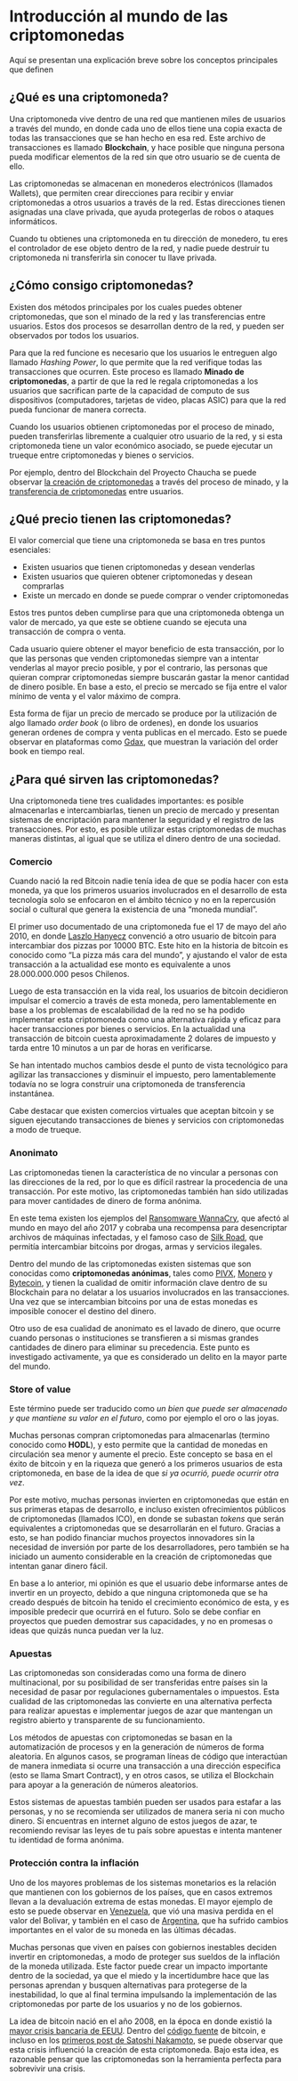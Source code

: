 # Introducción al mundo de las criptomonedas

Aquí se presentan una explicación breve sobre los conceptos principales que definen 

## ¿Qué es una criptomoneda?
 
Una criptomoneda vive dentro de una red que mantienen miles de usuarios a través del mundo, en donde cada uno de ellos tiene una copia exacta de todas las transacciones que se han hecho en esa red. Este archivo de transacciones es llamado **Blockchain**, y hace posible que ninguna persona pueda modificar elementos de la red sin que otro usuario se de cuenta de ello.

Las criptomonedas se almacenan en monederos electrónicos (llamados Wallets), que permiten crear direcciones para recibir y enviar criptomonedas a otros usuarios a través de la red. Estas direcciones tienen asignadas una clave privada, que ayuda protegerlas de robos o ataques informáticos.

Cuando tu obtienes una criptomoneda en tu dirección de monedero, tu eres el controlador de ese objeto dentro de la red, y nadie puede destruir tu criptomoneda ni transferirla sin conocer tu llave privada.

## ¿Cómo consigo criptomonedas?

Existen dos métodos principales por los cuales puedes obtener criptomonedas, que son el minado de la red y las transferencias entre usuarios. Estos dos procesos se desarrollan dentro de la red, y pueden ser observados por todos los usuarios.

Para que la red funcione es necesario que los usuarios le entreguen algo llamado *Hashing Power*, lo que permite que la red verifique todas las transacciones que ocurren. Este proceso es llamado **Minado de criptomonedas**, a partir de que la red le regala criptomonedas a los usuarios que sacrifican parte de la capacidad de computo de sus dispositivos (computadores, tarjetas de video, placas ASIC) para que la red pueda funcionar de manera correcta.

Cuando los usuarios obtienen criptomonedas por el proceso de minado, pueden transferirlas libremente a cualquier otro usuario de la red, y si esta criptomoneda tiene un valor económico asociado, se puede ejecutar un trueque entre criptomonedas y bienes o servicios.

Por ejemplo, dentro del Blockchain del Proyecto Chaucha se puede observar [la creación de criptomonedas](http://explorer.chaucha.cl/tx/fc3a023cde55d073fdb65322d36090d4b5c7806520c9a436adcc49ed07d797ef) a través del proceso de minado, y la [transferencia de criptomonedas](http://explorer.chaucha.cl/tx/c60440e22dd77583fc484382a21e60284a36cf8885212e150f6073a7602dc46f) entre usuarios.
## ¿Qué precio tienen las criptomonedas?

El valor comercial que tiene una criptomoneda se basa en tres puntos esenciales:

* Existen usuarios que tienen criptomonedas y desean venderlas
* Existen usuarios que quieren obtener criptomonedas y desean comprarlas
* Existe un mercado en donde se puede comprar o vender criptomonedas

Estos tres puntos deben cumplirse para que una criptomoneda obtenga un valor de mercado, ya que este se obtiene cuando se ejecuta una transacción de compra o venta. 

Cada usuario quiere obtener el mayor beneficio de esta transacción, por lo que las personas que venden criptomonedas siempre van a intentar venderlas al mayor precio posible, y por el contrario, las personas que quieran comprar criptomonedas siempre buscarán gastar la menor cantidad de dinero posible. En base a esto, el precio se mercado se fija entre el valor mínimo de venta y el valor máximo de compra.

Esta forma de fijar un precio de mercado se produce por la utilización de algo llamado *order book* (o libro de ordenes), en donde los usuarios generan ordenes de compra y venta publicas en el mercado. Esto se puede observar en plataformas como [Gdax](https://www.gdax.com/trade/ETH-USD), que muestran la variación del order book en tiempo real.

## ¿Para qué sirven las criptomonedas?

Una criptomoneda tiene tres cualidades importantes: es posible almacenarlas e intercambiarlas, tienen un precio de mercado y presentan sistemas de encriptación para mantener la seguridad y el registro de las transacciones. Por esto, es posible utilizar estas criptomonedas de muchas maneras distintas, al igual que se utiliza el dinero dentro de una sociedad.

### Comercio

Cuando nació la red Bitcoin nadie tenía idea de que se podía hacer con esta moneda, ya que los primeros usuarios involucrados en el desarrollo de esta tecnología solo se enfocaron en el ámbito técnico y no en la repercusión social o cultural que genera la existencia de una “moneda mundial”.

El primer uso documentado de una criptomoneda fue el 17 de mayo del año 2010, en donde [Laszlo Hanyecz](https://en.bitcoin.it/wiki/Laszlo_Hanyecz) convenció a otro usuario de bitcoin para intercambiar dos pizzas por 10000 BTC. Este hito en la historia de bitcoin es conocido como “La pizza más cara del mundo”, y ajustando el valor de esta transacción a la actualidad ese monto es equivalente a unos 28.000.000.000 pesos Chilenos.

Luego de esta transacción en la vida real, los usuarios de bitcoin decidieron impulsar el comercio a través de esta moneda, pero lamentablemente en base a los problemas de escalabilidad de la red no se ha podido implementar esta criptomoneda como una alternativa rápida y eficaz para hacer transacciones por bienes o servicios. En la actualidad una transacción de bitcoin cuesta aproximadamente 2 dolares de impuesto y tarda entre 10 minutos a un par de horas en verificarse.

Se han intentado muchos cambios desde el punto de vista tecnológico para agilizar las transacciones y disminuir el impuesto, pero lamentablemente todavía no se logra construir una criptomoneda de transferencia instantánea.

Cabe destacar que existen comercios virtuales que aceptan bitcoin y se siguen ejecutando transacciones de bienes y servicios con criptomonedas a modo de trueque.

### Anonimato

Las criptomonedas tienen la característica de no vincular a personas con las direcciones de la red, por lo que es difícil rastrear la procedencia de una transacción. Por este motivo, las criptomonedas también han sido utilizadas para mover cantidades de dinero de forma anónima. 

En este tema existen los ejemplos del [Ransomware WannaCry](https://en.wikipedia.org/wiki/WannaCry_ransomware_attack), que afectó al mundo en mayo del año 2017 y cobraba una recompensa para desencriptar archivos de máquinas infectadas, y el famoso caso de [Silk Road](https://en.wikipedia.org/wiki/Silk_Road_(marketplace)), que permitía intercambiar bitcoins por drogas, armas y servicios ilegales.

Dentro del mundo de las criptomonedas existen sistemas que son conocidas como **criptomonedas anónimas**, tales como [PIVX](https://pivx.org/), [Monero](https://getmonero.org/) y [Bytecoin](https://bytecoin.org/), y tienen la cualidad de omitir información clave dentro de su Blockchain para no delatar a los usuarios involucrados en las transacciones. Una vez que se intercambian bitcoins por una de estas monedas es imposible conocer el destino del dinero.

Otro uso de esa cualidad de anonimato es el lavado de dinero, que ocurre cuando personas o instituciones se transfieren a si mismas grandes cantidades de dinero para eliminar su precedencia. Este punto es investigado activamente, ya que es considerado un delito en la mayor parte del mundo.

### Store of value

Este término puede ser traducido como *un bien que puede ser almacenado y que mantiene su valor en el futuro*, como por ejemplo el oro o las joyas.

Muchas personas compran criptomonedas para almacenarlas (termino conocido como **HODL**), y esto permite que la cantidad de monedas en circulación sea menor y aumente el precio. Este concepto se basa en el éxito de bitcoin y en la riqueza que generó a los primeros usuarios de esta criptomoneda, en base de la idea de que *si ya ocurrió, puede ocurrir otra vez*.

Por este motivo, muchas personas invierten en criptomonedas que están en sus primeras etapas de desarrollo, e incluso existen ofrecimientos públicos de criptomonedas (llamados ICO), en donde se subastan *tokens* que serán equivalentes a criptomonedas que se desarrollarán en el futuro. Gracias a esto, se han podido financiar muchos proyectos innovadores sin la necesidad de inversión por parte de los desarrolladores, pero también se ha iniciado un aumento considerable en la creación de criptomonedas que intentan ganar dinero fácil.

En base a lo anterior, mi opinión es que el usuario debe informarse antes de invertir en un proyecto, debido a que ninguna criptomoneda que se ha creado después de bitcoin ha tenido el crecimiento económico de esta, y es imposible predecir que ocurrirá en el futuro. Solo se debe confiar en proyectos que pueden demostrar sus capacidades, y no en promesas o ideas que quizás nunca puedan ver la luz.

### Apuestas

Las criptomonedas son consideradas como una forma de dinero multinacional, por su posibilidad de ser transferidas entre países sin la necesidad de pasar por regulaciones gubernamentales o impuestos. Esta cualidad de las criptomonedas las convierte en una alternativa perfecta para realizar apuestas e implementar juegos de azar que mantengan un registro abierto y transparente de su funcionamiento.

Los métodos de apuestas con criptomonedas se basan en la automatización de procesos y en la generación de números de forma aleatoria. En algunos casos, se programan líneas de código que interactúan de manera inmediata si ocurre una transacción a una dirección especifica (esto se llama Smart Contract), y en otros casos, se utiliza el Blockchain para apoyar a la generación de números aleatorios.

Estos sistemas de apuestas también pueden ser usados para estafar a las personas, y no se recomienda ser utilizados de manera seria ni con mucho dinero. Si encuentras en internet alguno de estos juegos de azar, te recomiendo revisar las leyes de tu país sobre apuestas e intenta mantener tu identidad de forma anónima.

### Protección contra la inflación

Uno de los mayores problemas de los sistemas monetarios es la relación que mantienen con los gobiernos de los países, que en casos extremos llevan a la devaluación extrema de estas monedas. El mayor ejemplo de esto se puede observar en [Venezuela](https://www.forbes.com/sites/timworstall/2016/05/04/congratulations-to-venezuela-bolivar-notes-are-now-worth-less-than-it-costs-to-print-them), que vió una masiva perdida en el valor del Bolivar, y también en el caso de [Argentina](https://en.wikipedia.org/wiki/Corralito), que ha sufrido cambios importantes en el valor de su moneda en las últimas décadas.

Muchas personas que viven en países con gobiernos inestables deciden invertir en criptomonedas, a modo de proteger sus sueldos de la inflación de la moneda utilizada. Este factor puede crear un impacto importante dentro de la sociedad, ya que el miedo y la incertidumbre hace que las personas aprendan y busquen alternativas para protegerse de la inestabilidad, lo que al final termina impulsando la implementación de las criptomonedas por parte de los usuarios y no de los gobiernos.

La idea de bitcoin nació en el año 2008, en la época en donde existió la [mayor crisis bancaria de EEUU](https://en.wikipedia.org/wiki/Great_Recession). Dentro del [código fuente](https://en.bitcoin.it/wiki/Genesis_block) de bitcoin, e incluso en los [primeros post de Satoshi Nakamoto](http://p2pfoundation.ning.com/forum/topics/bitcoin-open-source), se puede observar que esta crisis influenció la creación de esta criptomoneda. Bajo esta idea, es razonable pensar que las criptomonedas son la herramienta perfecta para sobrevivir una crisis.